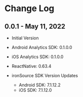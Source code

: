 # Change Log

## 0.0.1 - May 11, 2022

- Initial Version
- Android Analytics SDK: 0.1.0.0
- iOS Analytics SDK: 0.1.0.0
- ReactNative: 0.63.4

- ironSource SDK Version Updates
  - Android SDK: 7.1.12.2
  - iOS SDK: 7.1.12.0
